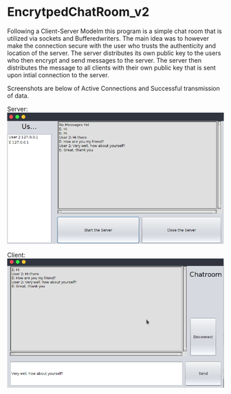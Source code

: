 # EncrytpedChatRoom_v2
Following a Client-Server Modelm this program is a simple chat room that is utilized via sockets and Bufferedwriters. The main idea was to however make the connection secure with the user who trusts the authenticity and location of the server. The server distributes its own public key to the users who then encrypt and send messages to the server. The server then distributes the message to all clients with their own public key that is sent upon intial connection to the server.

Screenshots are below of Active Connections and Successful transmission of data.

Server:
![Screenshots/server with multiple users.png](https://github.com/eeden2/EncrytpedChatRoom_v2/blob/d21dad330f415159bc0378439499ac156b7eee63/Screenshots/server%20with%20multiple%20users.png)

Client:
![Screenshots/in client window.png](https://github.com/eeden2/EncrytpedChatRoom_v2/blob/d21dad330f415159bc0378439499ac156b7eee63/Screenshots/in%20client%20window.png)
